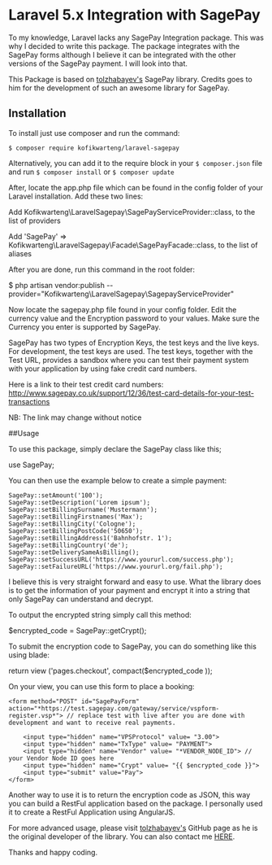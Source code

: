 # Laravel 5.x Integration with SagePay

To my knowledge, Laravel lacks any SagePay Integration package. This was why I decided to write this package. The package integrates with the SagePay forms although I believe it can be integrated with the other versions of the SagePay payment. I will look into that.

This Package is based on [tolzhabayev's](https://github.com/tolzhabayev/sagepayForm-php) SagePay library. Credits goes to him for the development of such an awesome library for SagePay.

## Installation

To install just use composer and run the command:

```$ composer require kofikwarteng/laravel-sagepay```

Alternatively, you can add it to the require block in your ```$ composer.json``` file and run ```$ composer install``` or ```$ composer update```

After, locate the app.php file which can be found in the config folder of your Laravel installation. Add these two lines:

Add Kofikwarteng\LaravelSagepay\SagePayServiceProvider::class, to the list of providers

Add 'SagePay' => Kofikwarteng\LaravelSagepay\Facade\SagePayFacade::class, to the list of aliases

After you are done, run this command in the root folder:

$ php artisan vendor:publish --provider="Kofikwarteng\LaravelSagepay\SagepayServiceProvider"

Now locate the sagepay.php file found in your config folder. Edit the currency value and the Encryption password to your values. Make sure the Currency you enter is supported by SagePay.

SagePay has two types of Encryption Keys, the test keys and the live keys. For development, the test keys are used. The test keys, together with the Test URL, provides a sandbox where you can test their payment system with your application by using fake credit card numbers.

Here is a link to their test credit card numbers:
http://www.sagepay.co.uk/support/12/36/test-card-details-for-your-test-transactions

NB: The link may change without notice

##Usage

To use this package, simply declare the SagePay class like this;

use SagePay;

You can then use the example below to create a simple payment:
```
SagePay::setAmount('100');
SagePay::setDescription('Lorem ipsum');
SagePay::setBillingSurname('Mustermann');
SagePay::setBillingFirstnames('Max');
SagePay::setBillingCity('Cologne');
SagePay::setBillingPostCode('50650');
SagePay::setBillingAddress1('Bahnhofstr. 1');
SagePay::setBillingCountry('de');
SagePay::setDeliverySameAsBilling();
SagePay::setSuccessURL('https://www.yoururl.com/success.php');
SagePay::setFailureURL('https://www.yoururl.org/fail.php');
```
I believe this is very straight forward and easy to use. What the library does is to get the information of your payment and encrypt it into a string that only SagePay can understand and decrypt.

To output the encrypted string simply call this method:

$encrypted_code = SagePay::getCrypt();

To submit the encryption code to SagePay, you can do something like this using blade:

return view ('pages.checkout', compact($encrypted_code ));

On your view, you can use this form to place a booking:
```
<form method="POST" id="SagePayForm" action="*https://test.sagepay.com/gateway/service/vspform-register.vsp*"> // replace test with live after you are done with development and want to receive real payments.

    <input type="hidden" name="VPSProtocol" value= "3.00">
    <input type="hidden" name="TxType" value= "PAYMENT">
    <input type="hidden" name="Vendor" value= "*VENDOR_NODE_ID"> // your Vendor Node ID goes here
    <input type="hidden" name="Crypt" value= "{{ $encrypted_code }}">
    <input type="submit" value="Pay">
</form>
```

Another way to use it is to return the encryption code as JSON, this way you can build a RestFul application based on the package. I personally used it to create a RestFul Application using AngularJS.

For more advanced usage, please visit [tolzhabayev's](https://github.com/tolzhabayev/sagepayForm-php) GitHub page as he is the original developer of the library. You can also contact me [HERE](mailto:kofi@kofikwarteng.com).

Thanks and happy coding.






